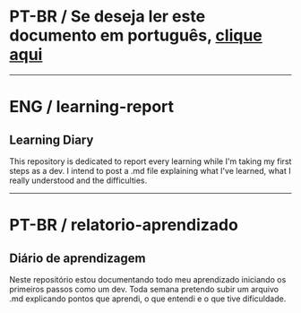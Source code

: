 # PT-BR / Se deseja ler este documento em português, [clique aqui](#pt-br--relatorio-aprendizado)
---
# ENG / learning-report
## Learning Diary
This repository is dedicated to report every learning while I'm taking my first steps as a dev.
I intend to post a .md file explaining what I've learned, what I really understood and the difficulties. 

---

# PT-BR / relatorio-aprendizado
## Diário de aprendizagem
Neste repositório estou documentando todo meu aprendizado iniciando os primeiros passos como um dev. 
Toda semana pretendo subir um arquivo .md explicando pontos que aprendi, o que entendi e o que tive dificuldade.
